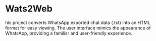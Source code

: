 # Wats2Web
his project converts WhatsApp exported chat data (.txt) into an HTML format for easy viewing. The user interface mimics the appearance of WhatsApp, providing a familiar and user-friendly experience. 
